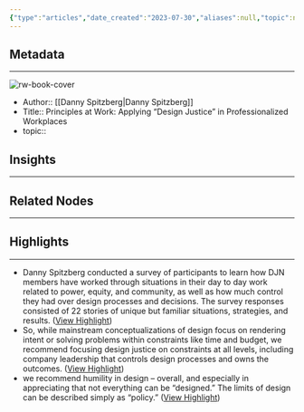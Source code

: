 ```yaml
---
{"type":"articles","date_created":"2023-07-30","aliases":null,"topic":null,"url":"https://techotherwise.pubpub.org/pub/djnaw/release/2","layout":null,"banner":null,"dg-publish":true,"tags":null,"permalink":"/300-biblio/200-articles/principles-at-work-applying-design-justice-in-professionalized-workplaces/","dgPassFrontmatter":true,"created":"2023-10-20T12:44:20.000-05:00","updated":"2023-10-20T12:44:20.000-05:00"}
---
```


## Metadata
---
![rw-book-cover](https://assets.pubpub.org/mwqnj56d/11611085415632.png)
- Author:: [[Danny Spitzberg\|Danny Spitzberg]]
- Title:: Principles at Work: Applying “Design Justice” in Professionalized Workplaces
- topic::  



## Insights
---
## Related Nodes
---

## Highlights 
---
- Danny Spitzberg conducted a survey of participants to learn how DJN members have worked through situations in their day to day work related to power, equity, and community, as well as how much control they had over design processes and decisions. The survey responses consisted of 22 stories of unique but familiar situations, strategies, and results. ([View Highlight](https://read.readwise.io/read/01h6m0gwj60m0sgm77ewpj3j4t))
- So, while mainstream conceptualizations of design focus on rendering intent or solving problems within constraints like time and budget, we recommend focusing design justice on constraints at all levels, including company leadership that controls design processes and owns the outcomes. ([View Highlight](https://read.readwise.io/read/01h6m0j2d62q6t6qaakx7qkf5y))
- we recommend humility in design – overall, and especially in appreciating that not everything can be “designed.” The limits of design can be described simply as “policy.” ([View Highlight](https://read.readwise.io/read/01h6m0je4s7r0ajncsgj38af6y))

